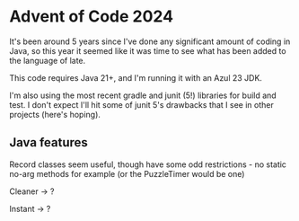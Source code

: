 # Advent of Code 2024

It's been around 5 years since I've done any significant amount of coding in Java, so this year it seemed like it was time to see what has been added to the language of late.

This code requires Java 21+, and I'm running it with an Azul 23 JDK.

I'm also using the most recent gradle and junit (5!) libraries for build and test. I don't expect I'll hit some of junit 5's drawbacks that I see in other projects (here's hoping).

## Java features

Record classes seem useful, though have some odd restrictions - no static no-arg methods for example (or the PuzzleTimer would be one)

Cleaner -> ?

Instant -> ?
